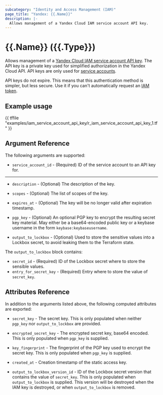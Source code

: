 ```yaml
---
subcategory: "Identity and Access Management (IAM)"
page_title: "Yandex: {{.Name}}"
description: |-
  Allows management of a Yandex Cloud IAM service account API key.
---
```


# {{.Name}} ({{.Type}})

Allows management of a [Yandex Cloud IAM service account API key](https://cloud.yandex.com/docs/iam/concepts/authorization/api-key). The API key is a private key used for simplified authorization in the Yandex Cloud API. API keys are only used for [service accounts](https://cloud.yandex.com/docs/iam/concepts/users/service-accounts).

API keys do not expire. This means that this authentication method is simpler, but less secure. Use it if you can't automatically request an [IAM token](https://cloud.yandex.com/docs/iam/concepts/authorization/iam-token).

## Example usage

{{ tffile "examples/iam_service_account_api_key/r_iam_service_account_api_key_1.tf" }}

## Argument Reference

The following arguments are supported:

* `service_account_id` - (Required) ID of the service account to an API key for.

---

* `description` - (Optional) The description of the key.

* `scopes` - (Optional) The list of scopes of the key.

* `expires_at` - (Optional) The key will be no longer valid after expiration timestamp.

* `pgp_key` - (Optional) An optional PGP key to encrypt the resulting secret key material. May either be a base64-encoded public key or a keybase username in the form `keybase:keybaseusername`.

* `output_to_lockbox` - (Optional) Used to store the sensitive values into a Lockbox secret, to avoid leaking them to the Terraform state.

The `output_to_lockbox` block contains:

* `secret_id` - (Required) ID of the Lockbox secret where to store the sensible values.
* `entry_for_secret_key` - (Required) Entry where to store the value of `secret_key`.

## Attributes Reference

In addition to the arguments listed above, the following computed attributes are exported:

* `secret_key` - The secret key. This is only populated when neither `pgp_key` nor `output_to_lockbox` are provided.

* `encrypted_secret_key` - The encrypted secret key, base64 encoded. This is only populated when `pgp_key` is supplied.

* `key_fingerprint` - The fingerprint of the PGP key used to encrypt the secret key. This is only populated when `pgp_key` is supplied.

* `created_at` - Creation timestamp of the static access key.

* `output_to_lockbox_version_id` - ID of the Lockbox secret version that contains the value of `secret_key`. This is only populated when `output_to_lockbox` is supplied. This version will be destroyed when the IAM key is destroyed, or when `output_to_lockbox` is removed.

